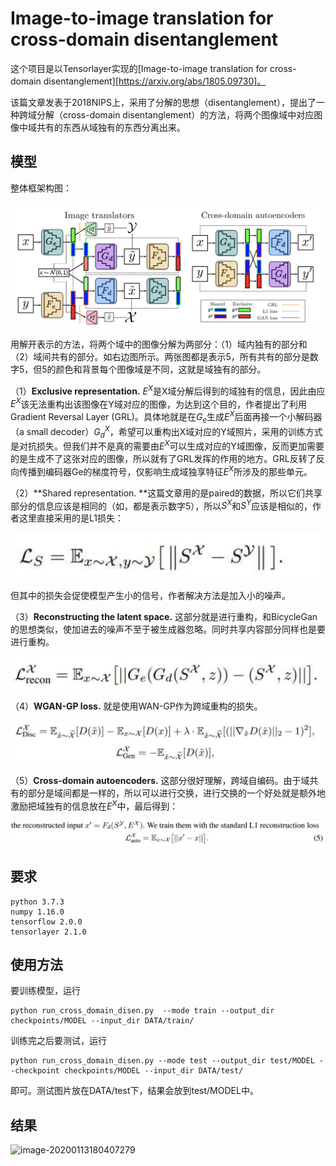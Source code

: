 # Image-to-image translation for cross-domain disentanglement

这个项目是以Tensorlayer实现的[Image-to-image translation for cross-domain disentanglement][https://arxiv.org/abs/1805.09730]。

该篇文章发表于2018NIPS上，采用了分解的思想（disentanglement），提出了一种跨域分解（cross-domain disentanglement）的方法，将两个图像域中对应图像中域共有的东西从域独有的东西分离出来。

## 模型

整体框架构图：

![image-20200112202516730](./images/1.png)



用解开表示的方法，将两个域中的图像分解为两部分：（1）域内独有的部分和（2）域间共有的部分。如右边图所示。两张图都是表示5，所有共有的部分是数字5，但5的颜色和背景每个图像域是不同，这就是域独有的部分。

（1）**Exclusive representation.** $E^X$是X域分解后得到的域独有的信息，因此由应$E^X$该无法重构出该图像在Y域对应的图像，为达到这个目的，作者提出了利用Gradient Reversal Layer (GRL)。具体地就是在$G_e$生成$E^X$后面再接一个小解码器（a small decoder）$G_d^X$，希望可以重构出X域对应的Y域照片，采用的训练方式是对抗损失。但我们并不是真的需要由$E^X$可以生成对应的Y域图像，反而更加需要的是生成不了这张对应的图像，所以就有了GRL发挥的作用的地方。GRL反转了反向传播到编码器Ge的梯度符号，仅影响生成域独享特征$E^X$所涉及的那些单元。

（2）**Shared representation. **这篇文章用的是paired的数据，所以它们共享部分的信息应该是相同的（如，都是表示数字5），所以$S^X$和$S^Y$应该是相似的，作者这里直接采用的是L1损失：

<img src="./images/2.png" alt="image-20200112203101275" style="zoom:50%;" />

但其中的损失会促使模型产生小的信号，作者解决方法是加入小的噪声。

（3）**Reconstructing the latent space.** 这部分就是进行重构，和BicycleGan的思想类似，使加进去的噪声不至于被生成器忽略。同时共享内容部分同样也是要进行重构。

<img src="./images/3.png" alt="image-20200112203232470" style="zoom:50%;" />

（4）**WGAN-GP loss.** 就是使用WAN-GP作为跨域重构的损失。

![image-20200112203303006](./images/4.png)

（5）**Cross-domain autoencoders.** 这部分很好理解，跨域自编码。由于域共有的部分是域间都是一样的，所以可以进行交换，进行交换的一个好处就是额外地激励把域独有的信息放在$E^X$中，最后得到：

![image-20200112203344902](./images/5.png)

## 要求

```
python 3.7.3
numpy 1.16.0
tensorflow 2.0.0
tensorlayer 2.1.0
```

## 使用方法

要训练模型，运行

```
python run_cross_domain_disen.py  --mode train --output_dir checkpoints/MODEL --input_dir DATA/train/
```

训练完之后要测试，运行

```
python run_cross_domain_disen.py --mode test --output_dir test/MODEL --checkpoint checkpoints/MODEL --input_dir DATA/test/  
```

即可。测试图片放在DATA/test下，结果会放到test/MODEL中。

## 结果

![image-20200113180407279](./images/result.png)

